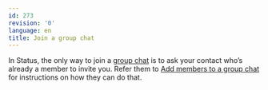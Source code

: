 ```yaml
---
id: 273
revision: '0'
language: en
title: Join a group chat
---
```


In Status, the only way to join a [group chat](./understand-group-chats.md) is to ask your contact who’s already a member to invite you. Refer them to [Add members to a group chat](./add-members-to-a-group-chat.md) for instructions on how they can do that.

